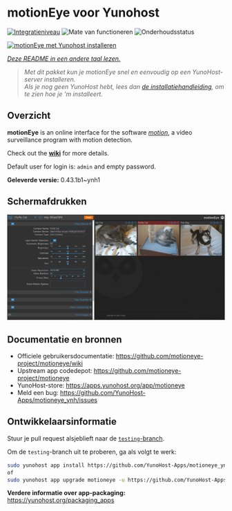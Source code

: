 <!--
NB: Deze README is automatisch gegenereerd door <https://github.com/YunoHost/apps/tree/master/tools/readme_generator>
Hij mag NIET handmatig aangepast worden.
-->

# motionEye voor Yunohost

[![Integratieniveau](https://dash.yunohost.org/integration/motioneye.svg)](https://ci-apps.yunohost.org/ci/apps/motioneye/) ![Mate van functioneren](https://ci-apps.yunohost.org/ci/badges/motioneye.status.svg) ![Onderhoudsstatus](https://ci-apps.yunohost.org/ci/badges/motioneye.maintain.svg)

[![motionEye met Yunohost installeren](https://install-app.yunohost.org/install-with-yunohost.svg)](https://install-app.yunohost.org/?app=motioneye)

*[Deze README in een andere taal lezen.](./ALL_README.md)*

> *Met dit pakket kun je motionEye snel en eenvoudig op een YunoHost-server installeren.*  
> *Als je nog geen YunoHost hebt, lees dan [de installatiehandleiding](https://yunohost.org/install), om te zien hoe je 'm installeert.*

## Overzicht

**motionEye** is an online interface for the software [_motion_](https://motion-project.github.io/), a video surveillance program with motion detection.

Check out the [__wiki__](https://github.com/motioneye-project/motioneye/wiki) for more details.

Default user for login is: `admin` and empty password.


**Geleverde versie:** 0.43.1b1~ynh1

## Schermafdrukken

![Schermafdrukken van motionEye](./doc/screenshots/example.png)

## Documentatie en bronnen

- Officiele gebruikersdocumentatie: <https://github.com/motioneye-project/motioneye/wiki>
- Upstream app codedepot: <https://github.com/motioneye-project/motioneye>
- YunoHost-store: <https://apps.yunohost.org/app/motioneye>
- Meld een bug: <https://github.com/YunoHost-Apps/motioneye_ynh/issues>

## Ontwikkelaarsinformatie

Stuur je pull request alsjeblieft naar de [`testing`-branch](https://github.com/YunoHost-Apps/motioneye_ynh/tree/testing).

Om de `testing`-branch uit te proberen, ga als volgt te werk:

```bash
sudo yunohost app install https://github.com/YunoHost-Apps/motioneye_ynh/tree/testing --debug
of
sudo yunohost app upgrade motioneye -u https://github.com/YunoHost-Apps/motioneye_ynh/tree/testing --debug
```

**Verdere informatie over app-packaging:** <https://yunohost.org/packaging_apps>
